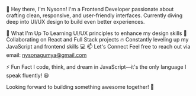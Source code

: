 👋 Hey there, I'm Nysonn!
I'm a Frontend Developer passionate about crafting clean, responsive, and user-friendly interfaces. Currently diving deep into UI/UX design to build even better experiences.

🚀 What I'm Up To
Learning UI/UX principles to enhance my design skills 🎨
Collaborating on React and Full Stack projects 🔥
Constantly leveling up my JavaScript and frontend skills 💻
📫 Let's Connect
Feel free to reach out via email: nysonagumya@gmail.com

⚡ Fun Fact
I code, think, and dream in JavaScript—it's the only language I speak fluently! 😆

Looking forward to building something awesome together! 🚀
